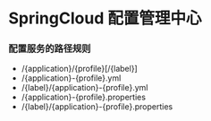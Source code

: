 # SpringCloud 配置管理中心

### 配置服务的路径规则
 - /{application}/{profile}[/{label}]
 - /{application}-{profile}.yml
 - /{label}/{application}-{profile}.yml
 - /{application}-{profile}.properties
 - /{label}/{application}-{profile}.properties